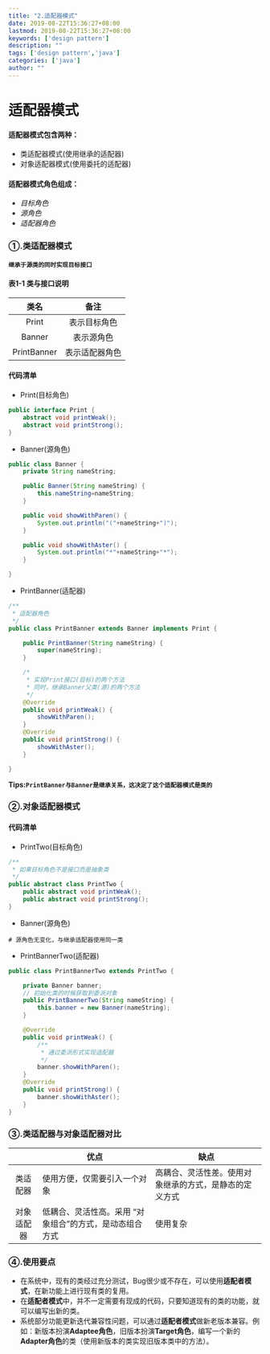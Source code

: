 ```yaml
---
title: "2.适配器模式"
date: 2019-08-22T15:36:27+08:00
lastmod: 2019-08-22T15:36:27+08:00
keywords: ['design pattern']
description: ""
tags: ['design pattern','java']
categories: ['java']
author: ""
---
```

# 适配器模式
#### 适配器模式包含两种：
+ 类适配器模式(使用继承的适配器)
+ 对象适配器模式(使用委托的适配器)

#### 适配器模式角色组成：
+ *目标角色*
+ *源角色*
+ *适配器角色*


### ①.类适配器模式
**`继承于源类的同时实现目标接口`**
#### 表1-1 类与接口说明
| 类名 | 备注 |
| :---: | :---: |
| Print | 表示目标角色  |
| Banner | 表示源角色 |
| PrintBanner | 表示适配器角色 |
#### 代码清单
+ Print(目标角色)

```java
public interface Print {
    abstract void printWeak();
    abstract void printStrong();
}
```
+ Banner(源角色)

```java
public class Banner {
    private String nameString;

    public Banner(String nameString) {
        this.nameString=nameString;
    }

    public void showWithParen() {
        System.out.println("("+nameString+")");
    }

    public void showWithAster() {
        System.out.println("*"+nameString+"*");
    }

}
```
+ PrintBanner(适配器)

```java
/**
 * 适配器角色
 */
public class PrintBanner extends Banner implements Print {

    public PrintBanner(String nameString) {
        super(nameString);
    }

    /* 
     * 实现Print接口(目标)的两个方法
     * 同时，继承Banner父类(源)的两个方法
     */
    @Override
    public void printWeak() {
        showWithParen();
    }
    @Override
    public void printStrong() {
        showWithAster();
    }

}
```

**Tips:`PrintBanner与Banner是继承关系，这决定了这个适配器模式是类的`**
### ②.对象适配器模式
#### 代码清单
+ PrintTwo(目标角色)

```java
/**
 * 如果目标角色不是接口而是抽象类
 */
public abstract class PrintTwo {
    public abstract void printWeak();
    public abstract void printStrong();
}
```
+ Banner(源角色)

```shell
# 源角色无变化，与继承适配器使用同一类
```
+ PrintBannerTwo(适配器)

```java
public class PrintBannerTwo extends PrintTwo {

    private Banner banner;
    // 初始化类的时候获取到委派对象
    public PrintBannerTwo(String nameString) {
        this.banner = new Banner(nameString);
    }

    @Override
    public void printWeak() {
        /**
         * 通过委派形式实现适配器
         */
        banner.showWithParen();
    }
    @Override
    public void printStrong() {
        banner.showWithAster();
    }
}

```
### ③.类适配器与对象适配器对比

|   | 优点  | 缺点  |
| :---: | --- | --- |
| 类适配器 | 使用方便，仅需要引入一个对象  | 高耦合、灵活性差。使用对象继承的方式，是静态的定义方式|
| 对象适配器 | 低耦合、灵活性高。采用 “对象组合”的方式，是动态组合方式| 使用复杂 |

### ④.使用要点
+ 在系统中，现有的类经过充分测试，Bug很少或不存在，可以使用**适配者模式**，在新功能上进行现有类的复用。
+ 在**适配者模式**中，并不一定需要有现成的代码，只要知道现有的类的功能，就可以编写出新的类。
+ 系统部分功能更新迭代兼容性问题，可以通过**适配者模式**做新老版本兼容。例如：新版本扮演**Adaptee角色**，旧版本扮演**Target角色**，编写一个新的**Adapter角色**的类（使用新版本的类实现旧版本类中的方法）。
